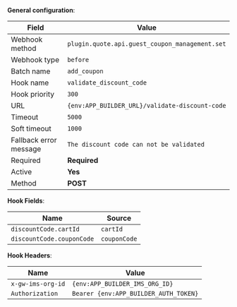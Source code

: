 **General configuration**:

Field | Value
--- | ---
Webhook method | `plugin.quote.api.guest_coupon_management.set`
Webhook type | `before`
Batch name | `add_coupon`
Hook name | `validate_discount_code`
Hook priority | `300`
URL | `{env:APP_BUILDER_URL}/validate-discount-code`
Timeout | `5000`
Soft timeout | `1000`
Fallback error message | `The discount code can not be validated`
Required | **Required**
Active | **Yes**
Method | **POST**

**Hook Fields**:

Name | Source
--- | ---
`discountCode.cartId` | `cartId`
`discountCode.couponCode` |`couponCode`

**Hook Headers**:

Name | Value
--- | ---
`x-gw-ims-org-id` | `{env:APP_BUILDER_IMS_ORG_ID}`
`Authorization` | `Bearer {env:APP_BUILDER_AUTH_TOKEN}`

